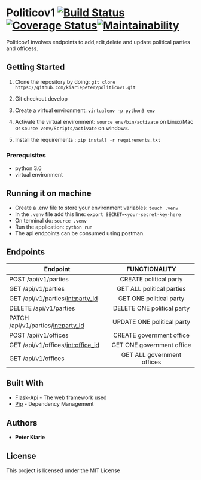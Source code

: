 # Politicov1       [![Build Status](https://travis-ci.com/kiariepeter/politico.svg?branch=develop)](https://travis-ci.com/kiariepeter/politico)  [![Coverage Status](https://coveralls.io/repos/github/kiariepeter/politicov1/badge.svg?branch=develop)](https://coveralls.io/github/kiariepeter/politicov1?branch=develop)[![Maintainability](https://api.codeclimate.com/v1/badges/01ed269703dd07d43102/maintainability)](https://codeclimate.com/github/kiariepeter/politicov1/maintainability)

Politicov1 involves endpoints to add,edit,delete and update political parties and officess.

## Getting Started

1) Clone the repository by doing: `git clone https://github.com/kiariepeter/politicov1.git`

2) Git checkout develop

3) Create a virtual environment: `virtualenv -p python3 env`

4) Activate the virtual environment: `source env/bin/activate` on Linux/Mac  or `source venv/Scripts/activate` on windows.

5) Install the requirements : `pip install -r requirements.txt`




### Prerequisites
-   python 3.6
-   virtual environment


## Running it on machine
- Create a .env file to store your environment variables: `touch .venv`
- In the `.venv` file add this line: `export SECRET=<your-secret-key-here`
- On terminal do: `source .venv`
- Run the application: `python run`
- The api endpoints can be consumed using postman.

## Endpoints
| Endpoint                                   | FUNCTIONALITY                      |
| ----------------------------------------   |:----------------------------------:|
| POST  /api/v1/parties                        | CREATE political party             |
| GET  /api/v1/parties                         | GET ALL political parties          |
| GET  /api/v1/parties/<int:party_id>          | GET ONE political party            |
| DELETE  /api/v1/parties                      | DELETE ONE political party         |
| PATCH  /api/v1/parties/<int:party_id>          | UPDATE ONE political party         |
| POST  /api/v1/offices                       | CREATE government office           |
| GET  /api/v1/offices/<int:office_id>        | GET ONE government office          |
| GET  /api/v1/offices                        | GET ALL government offices          |


## Built With
* [Flask-Api](http://flask.pocoo.org/docs/1.0/api/) -  The web framework used
* [Pip](https://pypi.python.org/pypi/pip) -  Dependency Management

## Authors
* **Peter Kiarie** 

## License

This project is licensed under the MIT License